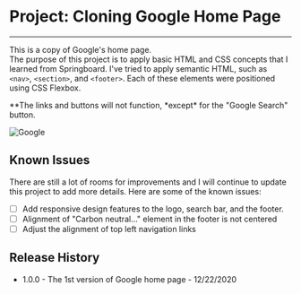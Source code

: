 # Project: Cloning Google Home Page

---

This is a copy of Google's home page.<br/>
The purpose of this project is to apply basic HTML and CSS concepts that I learned from Springboard. I've tried to apply semantic HTML, such as `<nav>`, `<section>`, and `<footer>`. Each of these elements were positioned using CSS Flexbox. <br/>

*\*The links and buttons will not function, *except\* for the "Google Search" button.

![Google](https://user-images.githubusercontent.com/44216709/102958456-eca07580-44aa-11eb-913b-2e454c83fb67.jpg)

## Known Issues

There are still a lot of rooms for improvements and I will continue to update this project to add more details. Here are some of the known issues:<br/>

- [ ] Add responsive design features to the logo, search bar, and the footer.
- [ ] Alignment of "Carbon neutral..." element in the footer is not centered
- [ ] Adjust the alignment of top left navigation links

## Release History

- 1.0.0 - The 1st version of Google home page - 12/22/2020

